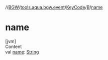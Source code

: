 //[BGW](../../../../index.md)/[tools.aqua.bgw.event](../../index.md)/[KeyCode](../index.md)/[B](index.md)/[name](name.md)



# name  
[jvm]  
Content  
val [name](name.md): [String](https://kotlinlang.org/api/latest/jvm/stdlib/kotlin/-string/index.html)  



